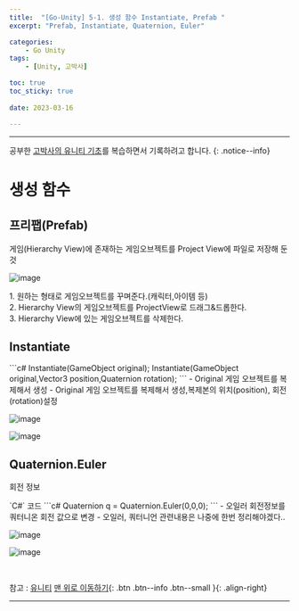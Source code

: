 ```yaml
---
title:  "[Go-Unity] 5-1. 생성 함수 Instantiate, Prefab "
excerpt: "Prefab, Instantiate, Quaternion, Euler"

categories:
    - Go Unity
tags:
    - [Unity, 고박사]

toc: true
toc_sticky: true
 
date: 2023-03-16

---
```

- - -

공부한 [고박사의 유니티 기초](https://www.inflearn.com/course/%EA%B3%A0%EB%B0%95%EC%82%AC-%EC%9C%A0%EB%8B%88%ED%8B%B0-%EA%B8%B0%EC%B4%88/dashboard)를 복습하면서 기록하려고 합니다. 
{: .notice--info}

# 생성 함수

## 프리팹(Prefab)
게임(Hierarchy View)에 존재하는 게임오브젝트를 Project View에 파일로 저장해 둔 것   


![image](https://user-images.githubusercontent.com/96651722/225916342-8ef7ca8a-0eed-447d-bcfb-ebc214825471.png)  

1.&nbsp;원하는 형태로 게임오브젝트를 꾸며준다.(캐릭터,아이템 등)  
2.&nbsp;Hierarchy View의 게임오브젝트를 ProjectView로 드래그&드롭한다.  
3.&nbsp;Hierarchy View에 있는 게임오브젝트를 삭제한다.  

## Instantiate
<div class="notice--primary" markdown="1"> 
  ```c#
    Instantiate(GameObject original);
    Instantiate(GameObject original,Vector3 position,Quaternion rotation);
  ```
- Original 게임 오브젝트를 복제해서 생성  
- Original 게임 오브젝트를 복제해서 생성,복제본의 위치(position), 회전(rotation)설정

</div>

![image](https://user-images.githubusercontent.com/96651722/225640736-3355a815-cefb-4375-8807-2e8954151928.png)  


![image](https://user-images.githubusercontent.com/96651722/225641592-6bbf96af-b47b-4c5c-8ccf-927ce01a45fc.png)


## Quaternion.Euler
회전 정보 

<div class="notice--primary" markdown="1"> 
`C#` 코드 
  ```c#
    Quaternion q = Quaternion.Euler(0,0,0);
  ```
- 오일러 회전정보를 쿼터니온 회전 값으로 변경
- 오일러, 쿼터니언 관련내용은 나중에 한번 정리해야겠다..

</div>

![image](https://user-images.githubusercontent.com/96651722/225645513-3647e90d-fdfd-402f-aa98-67722256bcdd.png)  

![image](https://user-images.githubusercontent.com/96651722/225645752-cf36fa1b-8b30-420f-a492-d3d9ceb48db4.png)

<br>

참고 : [유니티](https://docs.unity3d.com/kr/)
[맨 위로 이동하기](#){: .btn .btn--info .btn--small }{: .align-right}
<br>
- - -
